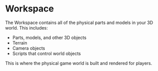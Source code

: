 # Workspace

The Workspace contains all of the physical parts and models in your 3D world. This includes:
- Parts, models, and other 3D objects
- Terrain
- Camera objects
- Scripts that control world objects

This is where the physical game world is built and rendered for players.